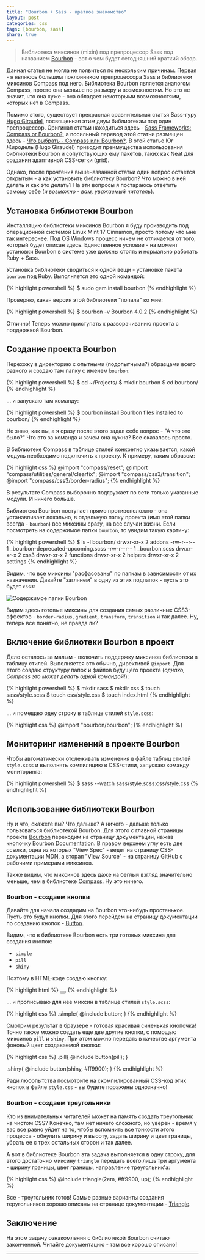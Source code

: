 ```yaml
---
title: "Bourbon + Sass - краткое знакомство"
layout: post
categories: css
tags: [bourbon, sass]
share: true
---
```


> Библиотека миксинов (mixin) под препроцессор Sass под названием [Bourbon][1] - вот о чем будет сегодняшний краткий обзор.

Данная статья не могла не появиться по нескольким причинам. Первая - я являюсь большим поклонником препроцессора Sass и библиотеки миксинов Compass под него. Библиотека Bourbon является аналогом Compass, просто она меньше по размеру и возможностям. Но это не значит, что она хуже - она обладает некоторыми возможностями, которых нет в Compass.

Помимо этого, существует прекрасная сравнительная статья Sass-гуру [Hugo Giraudel][2], посвященная этим двум библиотекам под один препроцессор. Оригинал статьи находиться здесь - [Sass Frameworks: Compass or Bourbon?][3], а посильный перевод этой статьи размещен здесь - [Что выбрать - Compass или Bourbon?][4]. В этой статье Юг Жиродель (Hugo Giraudel) приводит преимущества использования библиотеки Bourbon и сопутствующих ему пакетов, таких как Neat для создания адаптивной CSS-сетки (grid).

Однако, после прочтения вышеназванной статьи один вопрос остается открытым - а как установить библиотеку Bourbon? Что можно в ней делать и как это делать? На эти вопросы я постараюсь ответить самому себе (*и возможно - вам, уважаемый читатель*).

## Установка библиотеки Bourbon

Инсталляцию библиотеки миксинов Bourbon я буду производить под операционной системой Linux Mint 17 Cinnamon, просто потому что мне так интереснее. Под OS Windows процесс ничем не отличается от того, который будет описан здесь. Единственное условие - на момент установки Bourbon в системе уже должны стоять и нормально работать Ruby + Sass.

Установка библиотеки сводиться к одной вещи - установке пакета `bourbon` под Ruby. Выполняется это одной командой:

{% highlight powershell %}
$ sudo gem install bourbon
{% endhighlight %}

Проверяю, какая версия этой библиотеки "попала" ко мне:

{% highlight powershell %}
$ bourbon -v
  Bourbon 4.0.2
{% endhighlight %}

Отлично! Теперь можно приступать к разворачиванию проекта с поддержкой Bourbon.

## Создание проекта Bourbon

Перехожу в директорию с опытными (подопытными?) образцами всего разного и создаю там папку с именем `bourbon`:

{% highlight powershell %}
$ cd ~/Projects/
$ mkdir bourbon
$ cd bourbon/
{% endhighlight %}

... и запускаю там команду:

{% highlight powershell %}
$ bourbon install
  Bourbon files installed to bourbon/
{% endhighlight %}

Не знаю, как вы, а я сразу после этого задал себе вопрос - "А что это было?" Что это за команда и зачем она нужна? Все оказалось просто.

В библиотеке Compass в таблице стилей конкретно указывается, какой модуль необходимо подключить к проекту. К примеру, таким образом:

{% highlight css %}
@import "compass/reset";
@import "compass/utilities/general/clearfix";
@import "compass/css3/transition";
@import "compass/css3/border-radius";
{% endhighlight %}

В результате Compass выборочно подгружает по сети только указанные модули. И ничего больше.

Библиотека Bourbon поступает прямо противоположно - она устанавливает локально, в отдельную папку проекта (имя этой папки всегда - `bourbon`) все миксины сразу, на все случаи жизни. Если посмотреть на содержимое папки `bourbon`, то увидим такую картину:

{% highlight powershell %}
$ ls -l bourbon/
  drwxr-xr-x 2 addons
  -rw-r--r-- 1 _bourbon-deprecated-upcoming.scss
  -rw-r--r-- 1 _bourbon.scss
  drwxr-xr-x 2 css3
  drwxr-xr-x 2 functions
  drwxr-xr-x 2 helpers
  drwxr-xr-x 2 settings
{% endhighlight %}

Видим, что все миксины "расфасованы" по папкам в зависимости от их назначения. Давайте "заглянем" в одну из этих подпапок - пусть это будет `css3`:

![Содержимое папки Bourbon]({{site.url}}/images/uploads/2014/07/bourbon.png)

Видим здесь готовые миксины для создания самых различных CSS3-эффектов - `border-radius`, `gradient`, `transform`, `transition` и так далее. Ну, теперь все понятно, не правда ли?

## Включение библиотеки Bourbon в проект

Дело осталось за малым - включить поддержку миксинов библиотеки в таблицу стилей. Выполняется это обычно, директивой `@import`. Для этого создаю структуру папок и файлов будущего проекта (*однако, Compass это может делать одной командой!*):

{% highlight powershell %}
$ mkdir sass
$ mkdir css
$ touch sass/style.scss
$ touch css/style.css
$ touch index.html
{% endhighlight %}

... и помещаю одну строку в таблице стилей `style.scss`:

{% highlight css %}
@import "bourbon/bourbon";
{% endhighlight %}

## Мониторинг изменений в проекте Bourbon

Чтобы автоматически отслеживать изменения в файле таблиц стилей `style.scss` и выполнять компиляцию в CSS-стили, запускаю команду мониторинга:

{% highlight powershell %}
$ sass --watch sass/style.scss:css/style.css
{% endhighlight %}

## Использование библиотеки Bourbon

Ну и что, скажете вы? Что дальше? А ничего - дальше только пользоваться библиотекой Bourbon. Для этого с главной страницы проекта [Bourbon][1] переходим на страницу документации, нажав кнопочку [Bourbon Documentation][6]. В правом верхнем углу есть две ссылки, одна из которых "View Spec" - ведет на страницу CSS-документации MDN, а вторая "View Source" - на страницу GitHub c рабочими примерами миксинов.

Также видим, что миксинов здесь даже на беглый взгляд значительно меньше, чем в библиотеке [Compass][7]. Ну это ничего.

### Bourbon - создаем кнопки

Давайте для начала создадим на Bourbon что-нибудь простенькое. Пусть это будут кнопки. Для этого перейдем на страницу документации по созданию кнопок - [Button][4].

Видим, что в библиотеке Bourbon есть три готовых миксина для создания кнопок:

  * `simple`
  * `pill`
  * `shiny`

Поэтому в HTML-коде создаю кнопку:

{% highlight html %}
<button class="simple" type="button"></button>
{% endhighlight %}

... и прописываю для нее миксин в таблице стилей `style.scss`:

{% highlight css %}
.simple{
  @include button;
}
{% endhighlight %}

Смотрим результат в браузере - готовая красивая синенькая кнопочка! Точно также можно создать еще две другие кнопки, с помощью миксинов `pill` и `shiny`. При этом можно передать в качестве аргумента фоновый цвет создаваемой кнопки:

{% highlight css %}
.pill{
  @include button(pill);
}

.shiny{
  @include button(shiny, #ff9900);
}
{% endhighlight %}

Ради любопытства посмотрите на скомпилированный CSS-код этих кнопок в файле `style.css` - вы будете поражены однозначно!

### Bourbon - создаем треугольники

Кто из внимательных читателей может на память создать треугольник на чистом CSS? Конечно, там нет ничего сложного, но уверен - время у вас все равно уйдет на то, чтобы вспомнить все тонкости этого процесса - обнулить ширину и высоту, задать ширину и цвет границы, убрать ее с трех остальных сторон и так далее.

А вот в библиотеке Bourbon эта задача выполняется в одну строку, для этого достаточно миксину `triangle` передать всего лишь три аргумента - ширину границы, цвет границы, направление треугольник'а:

{% highlight css %}
@include triangle(2em, #ff9900, up);
{% endhighlight %}

Все - треугольник готов! Самые разные варианты создания теругольников хорошо описаны на странице документации - [Triangle][5].

## Заключение

На этом задачу ознакомления с библиотекой Bourbon считаю законченной. Читайте документацию - там все хорошо описано!

---

 [1]: http://bourbon.io/ "Bourbon"
 [2]: http://hugogiraudel.com/ "Hugo Giraudel"
 [3]: http://www.sitepoint.com/compass-or-bourbon-sass-frameworks/ "Sass Frameworks: Compass or Bourbon?"
 [4]: http://bourbon.io/docs/#buttons "Button"
 [5]: http://bourbon.io/docs/#triangle "Triangle"
 [6]: http://bourbon.io/docs/ "Bourbon Documentation"
 [7]: http://beta.compass-style.org/reference/compass/ "Compass Core Framework"
